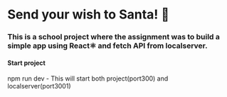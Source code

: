 # Send your wish to Santa! 🎅

### This is a school project where the assignment was to build a simple app using React⚛️ and fetch API from localserver.

#### Start project
npm run dev - This will start both project(port300) and localserver(port3001)
